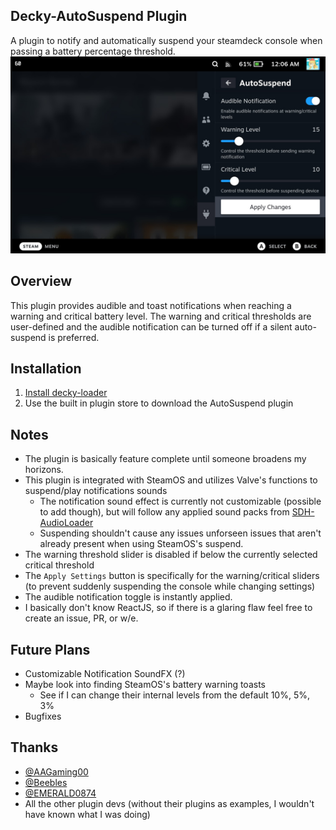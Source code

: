 ## Decky-AutoSuspend Plugin
A plugin to notify and automatically suspend your steamdeck console when passing a battery percentage threshold.
![Main View](./assets/thumbnail.jpg)

## Overview
This plugin provides audible and toast notifications when reaching a warning and critical battery level. The warning and critical thresholds are user-defined and the audible notification can be turned off if a silent auto-suspend is preferred.

## Installation
1. [Install decky-loader](https://github.com/SteamDeckHomebrew/decky-loader#installation)
2. Use the built in plugin store to download the AutoSuspend plugin

## Notes
- The plugin is basically feature complete until someone broadens my horizons.
- This plugin is integrated with SteamOS and utilizes Valve's functions to suspend/play notifications sounds
   - The notification sound effect is currently not customizable (possible to add though), but will follow any applied sound packs from [SDH-AudioLoader](https://github.com/EMERALD0874/SDH-AudioLoader)
   - Suspending shouldn't cause any issues unforseen issues that aren't already present when using SteamOS's suspend.
- The warning threshold slider is disabled if below the currently selected critical threshold
- The `Apply Settings` button is specifically for the warning/critical sliders (to prevent suddenly suspending the console while changing settings)
- The audible notification toggle is instantly applied.
- I basically don't know ReactJS, so if there is a glaring flaw feel free to create an issue, PR, or w/e.

## Future Plans
- Customizable Notification SoundFX (?)
- Maybe look into finding SteamOS's battery warning toasts
   - See if I can change their internal levels from the default 10%, 5%, 3%
- Bugfixes

## Thanks
- [@AAGaming00](https://github.com/AAGaming00)
- [@Beebles](https://github.com/beebls)
- [@EMERALD0874](https://github.com/EMERALD0874)
- All the other plugin devs (without their plugins as examples, I wouldn't have known what I was doing)